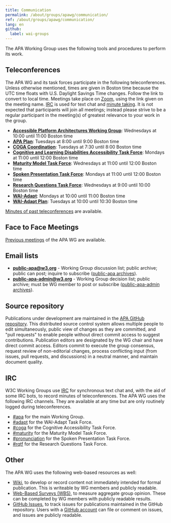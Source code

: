```yaml
---
title: Communication
permalink: /about/groups/apawg/communication/
ref: /about/groups/apawg/communication/
lang: en
github:
  label: wai-groups
---
```


The APA Working Group uses the following tools and procedures to perform its work.

## Teleconferences

The APA WG and its task forces participate in the following teleconferences. Unless otherwise mentioned, times are given in Boston time because the UTC time floats with U.S. Daylight Savings Time changes. Follow the link to convert to local time. Meetings take place on [Zoom](https://www.w3.org/2017/08/telecon-info_apa), using the link given on the meeting name. [IRC](https://www.w3.org/wiki/IRC) is used for text chat and [minute taking](http://dev.w3.org/cvsweb/~checkout~/2002/scribe/scribedoc.htm?content-type=text/html). It is not expected that participants will join all meetings; instead please strive to be a regular participant in the meeting(s) of greatest relevance to your work in the group.

- **[Accessible Platform Architectures Working Group](https://www.w3.org/2017/08/telecon-info_apa)**: Wednesdays at 10:00 until 11:00 Boston time
- **[APA Plan](https://www.w3.org/2017/08/telecon-info_apa-plan)**: Tuesdays at 8:00 until 9:00 Boston time
- **[COGA Coordination](https://www.w3.org/2017/08/telecon-info_coga-plan)**: Tuesdays at 7:30 until 8:00 Boston time
- **[Cognitive and Learning Disabilities Accessibility Task Force](https://www.w3.org/2017/08/telecon-info_coga)**: Mondays at 11:00 until 12:00 Boston time
- **[Maturity Model Task Force](https://www.w3.org/2017/08/telecon-info_maturity-model)**: Wednesdays at 11:00 until 12:00 Boston time
- **[Spoken Presentation Task Force](https://www.w3.org/2017/08/telecon-info_pronunciation)**: Mondays at 11:00 until 12:00 Boston time
- **[Research Questions Task Force](https://www.w3.org/2017/08/telecon-info_rqtf)**: Wednesdays at 9:00 until 10:00 Boston time
- **[WAI-Adapt](https://www.w3.org/2017/08/telecon-info_adapt)**: Mondays at 10:00 until 11:00 Boston time
- **[WAI-Adapt Plan](https://www.w3.org/2017/08/telecon-info_adapt-plan)**: Tuesdays at 10:00 until 10:30 Boston time

[Minutes of past teleconferences](https://www.w3.org/WAI/APA/minutes) are available.

## Face to Face Meetings

[Previous meetings](https://www.w3.org/WAI/APA/wiki/Meetings) of the APA WG are available.

## Email lists

- **public-apa@w3.org** - Working Group discussion list; public archive; public can post; inquire to subscribe ([public-apa archives](http://lists.w3.org/Archives/Public/public-apa/)).
- **public-apa-admin@w3.org** - Working Group decision list; public archive; must be WG member to post or subscribe ([public-apa-admin archives](http://lists.w3.org/Archives/Public/public-apa-admin/)).

## Source repository

Publications under development are maintained in the [APA GitHub repository](https://github.com/w3c/apa/). This distributed source control system allows multiple people to edit simultaneously, public view of changes as they are committed, and "pull requests" to enable people without direct commit access to suggest contributions. Publication editors are designated by the WG chair and have direct commit access. Editors commit to execute the group consensus, request review of non-editorial changes, process conflicting input (from issues, pull requests, and discussions) in a neutral manner, and maintain document quality.

## IRC

W3C Working Groups use [IRC](https://www.w3.org/wiki/IRC) for synchronous text chat and, with the aid of some IRC bots, to record minutes of teleconferences. The APA WG uses the following IRC channels. They are available at any time but are only routinely logged during teleconferences.

- [#apa](irc://irc.w3.org/apa) for the main Working Group.
- [#adapt](irc://irc.w3.org/adapt) for the WAI-Adapt Task Force.
- [#coga](irc://irc.w3.org/coga) for the Cognitive Accessibility Task Force.
- [#maturity](irc://irc.w3.org/maturity) for the Maturity Model Task Force.
- [#pronunciation](irc://irc.w3.org/maturity) for the Spoken Presentation Task Force.
- [#rqtf](irc://irc.w3.org/rqtf) for the Research Questions Task Force.

## Other

The APA WG uses the following web-based resources as well:

- [Wiki](https://www.w3.org/WAI/APA/wiki/), to develop or record content not immediately intended for formal publication. This is writeable by WG members and publicly readable.
- [Web-Based Surveys (WBS)](http://www.w3.org/2002/09/wbs/83907/), to measure aggregate group opinion. These can be completed by WG members with publicly readable results.
- [GitHub Issues](https://github.com/w3c/apa/issues), to track issues for publications maintained in the GitHub repository. Users with a [GitHub account](https://github.com/) can file or comment on issues, and issues are publicly readable.
